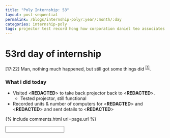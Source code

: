 ```yaml
---
title: "Poly Internship: 53"
layout: post-sequential
permalink: /blogs/internship-poly/:year/:month/:day
categories: internship-poly
tags: projector test record hong how corporation daniel teo associates alan kuik kuikie life sucks
---
```

# 53rd day of internship

<span class="timestamp">[17:22]</span> Man, nothing much happened, but still got some things did <sup><a href="#1">[1]</a></sup>.

### What i did today
* Visited <span class='disable-selection' ondblclick="this.innerHTML='ETG'">&lt;<b>REDACTED</b>&gt;</span> to take back projector back to <span class='disable-selection' ondblclick="this.innerHTML='InfoSpace Office'">&lt;<b>REDACTED</b>&gt;</span>.
    * Tested projector, still functional
* Recorded units & number of computers for <span class='disable-selection' ondblclick="this.innerHTML='Daniel Teo & Associates'">&lt;<b>REDACTED</b>&gt;</span> and <span class='disable-selection' ondblclick="this.innerHTML='Hong How Corporation'">&lt;<b>REDACTED</b>&gt;</span> and sent details to <span class='disable-selection' ondblclick="this.innerHTML='Mr Alan'">&lt;<b>REDACTED</b>&gt;</span>


{% include comments.html url=page.url %}

<input id="password-input" type="password" class="text-secret" onkeyup="unlock()">

<span class="disable-selection" id="truth" style="display:none;"><sup id="1">[1]</sup> I am surprisingly stressed about the report, poster & presentation. So far, it is these that I have problems with:<br>&nbsp;&nbsp;&#8226;&nbsp;Creating text for the poster. maybe using autodesk sketchbook isn't the best option.<br>&nbsp;&nbsp;&#8226;&nbsp;Uncertainty over the typography of the report<br>&nbsp;&nbsp;&#8226;&nbsp;The goddamn presentation<br>&nbsp;&nbsp;&#8226;&nbsp;asking the IS to make themselves available<br><br>my gosh, this sudden anxiety is horrifying. For all I know, this will happen again at the end of my FYP, but eh, that's life.<br><br><br><br><br><br><br><br><br><br><br><br><br><br><br><br><br><br><br><br><br><br><br><br><br><br><br><br><br><br><br><br><br><br><br><br><br><br><br><br><br><br><br><br><br><br><br><br><br><br><br><br><br><br><br><br><br><br><br><br><br><br><br><br><br><br><br><br><br><br><br><br><br><br><br><br><br><br><br><br><br><br><br><br><br><br><br><br><br><br><br><br><br><br><br><br><br><br><br><br><br><br><br><br><br><br><br><br><br><br><br><br><br><br><br><br><br><br><br><br><br><br><br><br><br><br><br><br><br><br><br><br><br><br><br><br><br><br><br><br><br><br><br><br><br><br><br><br><br><br><br><br><br><br><br><br><br><br><br><br><br><br><br><br><br><br><br><br><br><br><br><br><br><br><br><br><br><br><br><br><br><br><br><br><br><br><br><br><br><br><br><br><br><br><br><br><br><br><br><br><br><br><br><br><br><br><br><br><br><br><br><br><br><br><br><br><br><br><br><br><br><br><br><br><br><br><br><br><br><br><br><br><br><br><br><br><br><br><br><br><br><br><br><br><br><br><br><br><br><br><br><br><br><br><br><br><br><br><br><br><br><br><br><br><br><br><br><br><br><br><br><br><br><br><br><br><br><br><br><br><br><br><br><br><br><br><br><br><br><br><br><br><br><br><br><br><br><br><br><br><br><br><br><br><br><br><br><br><br><br><br><br><br><br><br><br><br><br><br><br><br><br><br><br><br><br><br><br><br><br><br><br><br><br><br><br><br><br><br><br><br><br><br><br><br><br><br><br><br><br><br><br><br><br><br><br><br><br><br><br><br><br><br><br><br><br><br><br><br><br><br><br><br><br><br><br><br><br><br><br><br><br><br><br><br><br><br><br><br><br><br><br><br><br><br><br><br><br><br><br><br><br><br><br><br><br><br><br><br><br><br><br><br><br><br><br><br><br><br><br><br><br><br><br><br><br><br><br><br><br><br><br><br><br><br><br><br><br><br><br><br><br><br><br><br><br><br><br><br><br><br><br><br><br><br><br><br><br><br><br><br><br><br><br><br><br><br><br><br><br><br><br><br><br><br><br><br><br><br><br><br><br><br>life sucks</span>
